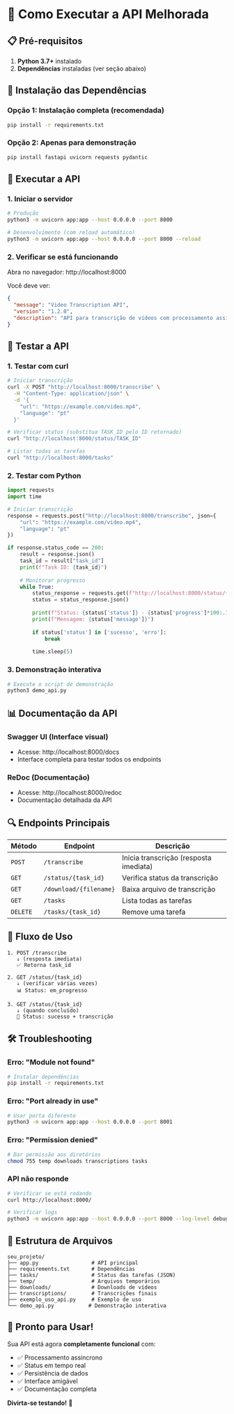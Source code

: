 # 🚀 Como Executar a API Melhorada

## 📋 Pré-requisitos

1. **Python 3.7+** instalado
2. **Dependências** instaladas (ver seção abaixo)

## 🔧 Instalação das Dependências

### **Opção 1: Instalação completa (recomendada)**
```bash
pip install -r requirements.txt
```

### **Opção 2: Apenas para demonstração**
```bash
pip install fastapi uvicorn requests pydantic
```

## 🚀 Executar a API

### **1. Iniciar o servidor**
```bash
# Produção
python3 -m uvicorn app:app --host 0.0.0.0 --port 8000

# Desenvolvimento (com reload automático)
python3 -m uvicorn app:app --host 0.0.0.0 --port 8000 --reload
```

### **2. Verificar se está funcionando**
Abra no navegador: http://localhost:8000

Você deve ver:
```json
{
  "message": "Video Transcription API",
  "version": "1.2.0",
  "description": "API para transcrição de vídeos com processamento assíncrono..."
}
```

## 🧪 Testar a API

### **1. Testar com curl**
```bash
# Iniciar transcrição
curl -X POST "http://localhost:8000/transcribe" \
  -H "Content-Type: application/json" \
  -d '{
    "url": "https://example.com/video.mp4",
    "language": "pt"
  }'

# Verificar status (substitua TASK_ID pelo ID retornado)
curl "http://localhost:8000/status/TASK_ID"

# Listar todas as tarefas
curl "http://localhost:8000/tasks"
```

### **2. Testar com Python**
```python
import requests
import time

# Iniciar transcrição
response = requests.post("http://localhost:8000/transcribe", json={
    "url": "https://example.com/video.mp4",
    "language": "pt"
})

if response.status_code == 200:
    result = response.json()
    task_id = result["task_id"]
    print(f"Task ID: {task_id}")
    
    # Monitorar progresso
    while True:
        status_response = requests.get(f"http://localhost:8000/status/{task_id}")
        status = status_response.json()
        
        print(f"Status: {status['status']} - {status['progress']*100:.1f}%")
        print(f"Mensagem: {status['message']}")
        
        if status['status'] in ['sucesso', 'erro']:
            break
        
        time.sleep(5)
```

### **3. Demonstração interativa**
```bash
# Execute o script de demonstração
python3 demo_api.py
```

## 📊 Documentação da API

### **Swagger UI (Interface visual)**
- Acesse: http://localhost:8000/docs
- Interface completa para testar todos os endpoints

### **ReDoc (Documentação)**
- Acesse: http://localhost:8000/redoc
- Documentação detalhada da API

## 🔍 Endpoints Principais

| Método | Endpoint | Descrição |
|--------|----------|-----------|
| `POST` | `/transcribe` | Inicia transcrição (resposta imediata) |
| `GET` | `/status/{task_id}` | Verifica status da transcrição |
| `GET` | `/download/{filename}` | Baixa arquivo de transcrição |
| `GET` | `/tasks` | Lista todas as tarefas |
| `DELETE` | `/tasks/{task_id}` | Remove uma tarefa |

## 🔄 Fluxo de Uso

```
1. POST /transcribe
   ↓ (resposta imediata)
   ✅ Retorna task_id

2. GET /status/{task_id}
   ↓ (verificar várias vezes)
   📊 Status: em_progresso

3. GET /status/{task_id}
   ↓ (quando concluído)
   🎉 Status: sucesso + transcrição
```

## 🛠️ Troubleshooting

### **Erro: "Module not found"**
```bash
# Instalar dependências
pip install -r requirements.txt
```

### **Erro: "Port already in use"**
```bash
# Usar porta diferente
python3 -m uvicorn app:app --host 0.0.0.0 --port 8001
```

### **Erro: "Permission denied"**
```bash
# Dar permissão aos diretórios
chmod 755 temp downloads transcriptions tasks
```

### **API não responde**
```bash
# Verificar se está rodando
curl http://localhost:8000/

# Verificar logs
python3 -m uvicorn app:app --host 0.0.0.0 --port 8000 --log-level debug
```

## 📁 Estrutura de Arquivos

```
seu_projeto/
├── app.py                 # API principal
├── requirements.txt       # Dependências
├── tasks/                 # Status das tarefas (JSON)
├── temp/                  # Arquivos temporários
├── downloads/             # Downloads de vídeos
├── transcriptions/        # Transcrições finais
├── exemplo_uso_api.py     # Exemplo de uso
└── demo_api.py           # Demonstração interativa
```

## 🎯 Pronto para Usar!

Sua API está agora **completamente funcional** com:
- ✅ Processamento assíncrono
- ✅ Status em tempo real
- ✅ Persistência de dados
- ✅ Interface amigável
- ✅ Documentação completa

**Divirta-se testando!** 🚀